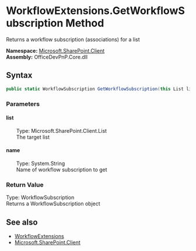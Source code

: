# WorkflowExtensions.GetWorkflowSubscription Method  
 Returns a workflow subscription (associations) for a list   

**Namespace:** [Microsoft.SharePoint.Client](Microsoft.SharePoint.Client.md)  
**Assembly:** OfficeDevPnP.Core.dll  
## Syntax
```C#
public static WorkflowSubscription GetWorkflowSubscription(this List list, String name)
```
### Parameters
#### list  
&emsp;&emsp;Type: Microsoft.SharePoint.Client.List  
&emsp;&emsp;The target list  

  

#### name  
&emsp;&emsp;Type: System.String  
&emsp;&emsp;Name of workflow subscription to get  

  

### Return Value
Type: WorkflowSubscription  
Returns a WorkflowSubscription object  


## See also
- [WorkflowExtensions](Microsoft.SharePoint.Client.WorkflowExtensions.md) 
- [Microsoft.SharePoint.Client](Microsoft.SharePoint.Client.md) 
